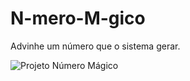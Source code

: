 # N-mero-M-gico
Advinhe um número que o sistema gerar.

![Projeto Número Mágico](https://user-images.githubusercontent.com/108635477/178125576-7849d33a-35e0-482f-80ee-08989365275a.png)

